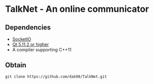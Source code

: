 # TalkNet - An online communicator

## Dependencies
* [SocketIO](https://github.com/dak98/SocketIO)
* [Qt 5.11.2 or higher](https://www.qt.io/)
* A compiler supporting C++11

## Obtain
```
git clone https://github.com/dak98/TalkNet.git
```